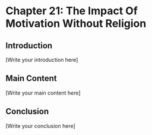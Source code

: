 # Chapter 21: The Impact Of Motivation Without Religion

## Introduction

[Write your introduction here]

## Main Content

[Write your main content here]

## Conclusion

[Write your conclusion here]